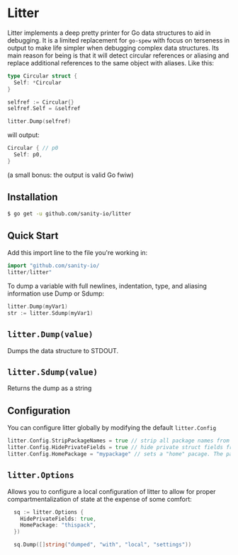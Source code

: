 # Litter

Litter implements a deep pretty printer for Go data structures to aid in debugging. It is a limited
replacement for `go-spew` with focus on terseness in output to make life simpler when debugging complex
data structures. Its main reason for being is that it will detect circular references or aliasing and
replace additional references to the same object with aliases. Like this:


```go
type Circular struct {
  Self: *Circular
}

selfref := Circular{}
selfref.Self = &selfref

litter.Dump(selfref)
```

will output:

```go
Circular { // p0
  Self: p0,
}
```
(a small bonus: the output is valid Go fwiw)

## Installation

```bash
$ go get -u github.com/sanity-io/litter
```

## Quick Start

Add this import line to the file you're working in:

```go
import "github.com/sanity-io/
litter/litter"
```

To dump a variable with full newlines, indentation, type, and aliasing
information use Dump or Sdump:

```go
litter.Dump(myVar1)
str := litter.Sdump(myVar1)
```
## `litter.Dump(value)`
Dumps the data structure to STDOUT.

## `litter.Sdump(value)`
Returns the dump as a string

## Configuration
You can configure litter globally by modifying the default `litter.Config`

```go
litter.Config.StripPackageNames = true // strip all package names from types
litter.Config.HidePrivateFields = true // hide private struct fields from dumped structs
litter.Config.HomePackage = "mypackage" // sets a "home" pacage. The package name will be stripped from all its types
```
## `litter.Options`
Allows you to configure a local configuration of litter to allow for proper compartmentalization of state at the expense of some comfort:

``` go
  sq := litter.Options {
    HidePrivateFields: true,
    HomePackage: "thispack",
  })

  sq.Dump([]string("dumped", "with", "local", "settings"))
```

